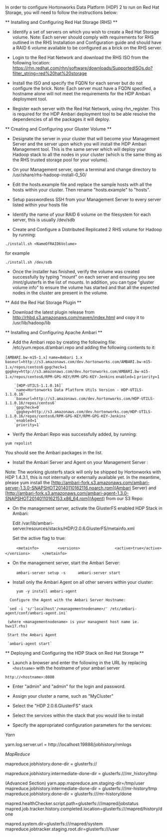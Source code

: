 In order to configure Hortonworks Data Platform (HDP) 2 to run on Red Hat Storage, you will need to follow the instructions below:

** Installing and Configuring Red Hat Storage (RHS) **

* Identify a set of servers on which you wish to create a Red Hat Storage volume. Note: Each server should comply with requirements for RHS outlined in the RHS Installation and Configuration guide and should have a RAID 6 volume available to be configured as a brick on the RHS server.

* Login to the Red Hat Network and download the RHS ISO from the following location: 
https://rhn.redhat.com/rhn/software/downloads/SupportedISOs.do?filter_string=red%20hat%20storage

* Install the ISO and specify the FQDN for each server but do not configure the brick. Note: Each server must have a FQDN specified, a hostname alone will not meet the requirements for the HDP Ambari deployment tool.

* Register each server with the Red Hat Network, using rhn_register. This is required for the HDP Ambari deployment tool to be able resolve the dependencies of all the packages it will deploy.

** Creating and Configuring your Gluster Volume **

* Designate the server in your cluster that will become your Management Server and the server upon which you will install the HDP Ambari Management tool. This is the same server which will deploy your Hadoop stack to all the nodes in your cluster (which is the same thing as the RHS trusted storage pool for your volume).

* On your Management server, open a terminal and change directory to /usr/share/rhs-hadoop-install-0_50/

* Edit the hosts.example file and replace the sample hosts with all the hosts within your cluster. Then rename "hosts.example" to "hosts".

* Setup passwordless SSH from your Management Server to every server listed within your hosts file

* Identify the name of your RAID 6 volume on the filesystem for each server, this is usually /dev/sdb

* Create and Configure a Distributed Replicated 2 RHS volume for Hadoop by running:

`./install.sh <NameOfRAID6Volume>`

for example

`./install.sh /dev/sdb`

* Once the installer has finished, verify the volume was created successfully by typing "mount" on each server and ensuring you see /mnt/glusterfs in the list of mounts. In addition, you can type "gluster volume info" to ensure the volume has started and that all the expected nodes in the cluster are present in the volume.

** Add the Red Hat Storage Plugin **

* Download the latest plugin release from http://rhbd.s3.amazonaws.com/maven/index.html and copy it to /usr/lib/hadoop/lib

** Installing and Configuring Apache Ambari **

* Add the Ambari repo by creating the following file: /etc/yum.repos.d/ambari.repo and adding the following contents to it:
		
`[AMBARI.bw-m15-1.x]`
`name=Ambari 1.x`
`baseurl=http://s3.amazonaws.com/dev.hortonworks.com/AMBARI.bw-m15-1.x/repos/centos6`
		`gpgcheck=1`
		`gpgkey=http://s3.amazonaws.com/dev.hortonworks.com/AMBARI.bw-m15-1.x/repos/centos6/RPM-GPG-KEY/RPM-GPG-KEY-Jenkins`
		`enabled=1`
		`priority=1`
		
		`[HDP-UTILS-1.1.0.16]`
		`name=Hortonworks Data Platform Utils Version - HDP-UTILS-1.1.0.16`
		`baseurl=http://s3.amazonaws.com/dev.hortonworks.com/HDP-UTILS-1.1.0.16/repos/centos6`
		`gpgcheck=0`
		`gpgkey=http://s3.amazonaws.com/dev.hortonworks.com/HDP-UTILS-1.1.0.16/repos/centos6/RPM-GPG-KEY/RPM-GPG-KEY-Jenkins`
		`enabled=1`
		`priority=1`

* Verify the Ambari Repo was successfully added, by running:

`yum repolist` 

   You should see the Ambari packages in the list.

* Install the Ambari Server and Agent on your Management Server :    

Note: The working glusterfs stack will only be shipped by Hortonworks with HDP 1.4.3.1, this is not internally or externally available yet. In the meantime, please yum install the [http://ambari-fork.s3.amazonaws.com/ambari-server-1.3.0-SNAPSHOT20140110162116.noarch.rpm](Ambari Server) and [http://ambari-fork.s3.amazonaws.com/ambari-agent-1.3.0-SNAPSHOT20140110162153.x86_64.rpm](Agent) from our S3 Repo:

* On the management server, activate the GlusterFS enabled HDP Stack in Ambari:

   Edit /var/lib/ambari-server/resources/stacks/HDP/2.0.6.GlusterFS/metainfo.xml

   Set the active flag to true:
     
`     <metainfo>`
`        <versions>`
`               <active>true</active>`
`         </versions>`
`     </metainfo>`

* On the management server, start the Ambari Server:

`     ambari-server setup -s`
`     ambari-server start`


*  Install only the Ambari Agent on all other servers within your cluster:

`     yum -y install ambari-agent`

      Configure the Agent with the Ambari Server Hostname: 

     `sed -i 's/'localhost'/<managementnodename>/' /etc/ambari-agent/conf/ambari-agent.ini`

     (where <managementnodename> is your managment host name ie. hwx17.rhs)

     Start the Ambari Agent 
 
     `ambari-agent start`


** Deploying and Configuring the HDP Stack on Red Hat Storage **


* Launch a browser and enter the following in the URL by replacing `<hostname>` with the hostname of your ambari server 

`http://<hostname>:8080`

* Enter "admin" and "admin" for the login and password.

* Assign your cluster a name, such as "MyCluster"

* Select the "HDP 2.0.6.GlusterFS" stack

* Select the services within the stack that you would like to install

* Specify the appropriated configuration parameters for the services:

_Yarn_

yarn.log.server.url = http://localhost:19888/jobhistory/nmlogs

_MapReduce_

mapreduce.jobhistory.done-dir = glusterfs://

mapreduce.jobhistory.intermediate-done-dir = glusterfs:///mr_history/tmp

(Advanced Section)
yarn.app.mapreduce.am.staging-dir=/tmp/user
mapreduce.jobhistory.intermediate-done-dir = glusterfs:///mr-history/tmp
mapreduce.jobhistory.done-dir = glusterfs:///mr-history/done

mapred.healthChecker.script.path=glusterfs:///mapred/jobstatus
mapred.job.tracker.history.completed.location=glusterfs:///mapred/history/done

mapred.system.dir=glusterfs:///mapred/system
mapreduce.jobtracker.staging.root.dir=glusterfs:///user
